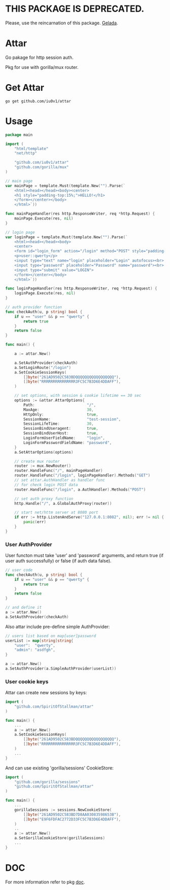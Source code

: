 #  **THIS PACKAGE IS DEPRECATED**.
Please, use the reincarnation of this package. [Gelada](https://github.com/iu0v1/gelada).

Attar
=====

Go pakage for http session auth.

Pkg for use with gorilla/mux router.

Get Attar
=====
```
go get github.com/iu0v1/attar
```

Usage
=====

```Go
package main

import (
    "html/template"
    "net/http"

    "github.com/iu0v1/attar"
    "github.com/gorilla/mux"
)

// main page
var mainPage = template.Must(template.New("").Parse(`
    <html><head></head><body><center>
    <h1 style="padding-top:15%;">HELLO!</h1>
    </form></center></body>
    </html>`))

func mainPageHandler(res http.ResponseWriter, req *http.Request) {
    mainPage.Execute(res, nil)
}

// login page
var loginPage = template.Must(template.New("").Parse(`
    <html><head></head><body>
    <center>
    <form id="login_form" action="/login" method="POST" style="padding-top:15%;">
    <p>user::qwerty</p>
    <input type="text" name="login" placeholder="Login" autofocus><br>
    <input type="password" placeholder="Password" name="password"><br>
    <input type="submit" value="LOGIN">
    </form></center></body>
    </html>`))

func loginPageHandler(res http.ResponseWriter, req *http.Request) {
    loginPage.Execute(res, nil)
}

// auth provider function
func checkAuth(u, p string) bool {
    if u == "user" && p == "qwerty" {
        return true
    }
    return false
}

func main() {

    a := attar.New()

    a.SetAuthProvider(checkAuth)
    a.SetLoginRoute("/login")
    a.SetCookieSessionKeys(
        []byte("261AD9502C583BDQQQQQQQQQQQQQQQQQ"),
        []byte("RRRRRRRRRRRRRRR3FC5C7B3D6E4DDAFF"),
    )

    // set options, with session & cookie lifetime == 30 sec
    options := &attar.AttarOptions{
        Path:                       "/",
        MaxAge:                     30,
        HttpOnly:                   true,
        SessionName:                "test-session",
        SessionLifeTime:            30,
        SessionBindUseragent:       true,
        SessionBindUserHost:        true,
        LoginFormUserFieldName:     "login",
        LoginFormPasswordFieldName: "password",
    }
    a.SetAttarOptions(options)

    // create mux router
    router := mux.NewRouter()
    router.HandleFunc("/", mainPageHandler)
    router.HandleFunc("/login", loginPageHandler).Methods("GET")
    // set attar.AuthHandler as handler func
    // for check login POST data
    router.HandleFunc("/login", a.AuthHandler).Methods("POST")

    // set auth proxy function
    http.Handle("/", a.GlobalAuthProxy(router))

    // start net/httm server at 8080 port
    if err := http.ListenAndServe("127.0.0.1:8082", nil); err != nil {
        panic(err)
    }
}
```

### User AuthProvider
User functon must take 'user' and 'password' arguments, and return true (if user auth successfully) or false (if auth data false).
```Go
// user code
func checkAuth(u, p string) bool {
    if u == "user" && p == "qwerty" {
        return true
    }
    return false
}

// and define it
a := attar.New()
a.SetAuthProvider(checkAuth)
```
Also attar include pre-define simple AuthProvider:
```Go
// users list based on map[user]password
userList := map[string]string{
    "user":  "qwerty",
    "admin": "asdfgh",
}

a := attar.New()
a.SetAuthProvider(a.SimpleAuthProvider(userList))
```

### User cookie keys
Attar can create new sessions by keys:
```Go
import (
    "github.com/SpiritOfStallman/attar"
)

func main() {
    ...
    a := attar.New()
    a.SetCookieSessionKeys(
        []byte("261AD9502C583BDQQQQQQQQQQQQQQQQQ"),
        []byte("RRRRRRRRRRRRRRR3FC5C7B3D6E4DDAFF"),
    )
    ...
}
```

And can use existing 'gorilla/sessions' CookieStore:
```Go
import (
    "github.com/gorilla/sessions"
    "github.com/SpiritOfStallman/attar"
)

func main() {
    ...
    gorillaSessions := sessions.NewCookieStore(
        []byte("261AD9502C583BD7D8AA03083598653B"),
        []byte("E9F6FDFAC2772D33FC5C7B3D6E4DDAFF"),
    )
    ..
    a := attar.New()
    a.SetGorillaCookieStore(gorillaSessions)
    ...
}
```

DOC
=====
For more information refer to pkg [doc](http://godoc.org/github.com/iu0v1/attar).
